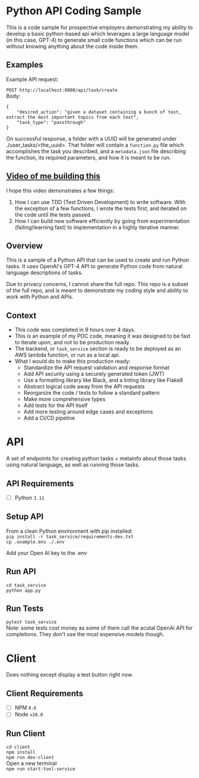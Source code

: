 # Python API Coding Sample  
This is a code sample for prospective employers demonstrating my ability to develop a basic python-based api which leverages a large language model (in this case, GPT-4) to generate small code functions which can be run without knowing anything about the code inside them.

## Examples  
Example API request:  

`POST http://localhost:8000/api/task/create`  
Body:  
```
{   
    "desired_action": "given a dataset containing a bunch of text, extract the most important topics from each text",  
    "task_type": "passthrough"  
}  
```

On successful response, a folder with a UUID will be generated under ./user_tasks/<the_uuid>. That folder will contain a `function.py` file which accomplishes the task you described, and a `metadata.json` file describing the function, its required parameters, and how it is meant to be run.  

## [Video of me building this](https://youtu.be/yafzBesUDgQ)
I hope this video demonstrates a few things:  
1. How I can use TDD (Test Driven Development) to write software. With the exception of a few functions, I wrote the tests first, and iterated on the code until the tests passed.  
2. How I can build new software efficiently by going from experimentation (failing/learning fast) to implementation in a highly iterative manner.  

## Overview  
This is a sample of a Python API that can be used to create and run Python tasks. It uses OpenAI's GPT-4 API to generate Python code from natural language descriptions of tasks.  

Due to privacy concerns, I cannot share the full repo. This repo is a subset of the full repo, and is meant to demonstrate my coding style and ability to work with Python and APIs.  
## Context  
- This code was completed in 9 hours over 4 days.  
- This is an example of my POC code, meaning it was designed to be fast to iterate upon, and not to be production ready.  
- The backend, or `task_service` section is ready to be deployed as an AWS lambda function, or run as a local api.
- What I would do to make this production ready:  
  - Standardize the API request validation and response format  
  - Add API security using a securely generated token (JWT)  
  - Use a formatting library like Black, and a linting library like Flake8  
  - Abstract logical code away from the API requests  
  - Reorganize the code / tests to follow a standard pattern  
  - Make more comprehensive types  
  - Add tests for the API itself  
  - Add more testing around edge cases and exceptions  
  - Add a CI/CD pipeline  

# API  
A set of endpoints for creating python tasks + metainfo about those tasks using natural language, as well as running those tasks.  

## API Requirements  
- [ ] Python `3.11`  

## Setup API  

From a clean Python environment with pip installed:  
`pip install -r task_service/requirements-dev.txt`  
`cp .example.env ./.env`  

Add your Open AI key to the .env  

## Run API  
`cd task_service`  
`python app.py`  

## Run Tests  
`pytest task_service`  
Note: some tests cost money as some of them call the acutal OpenAi API for completions. They don't use the most expensive models though.  

# Client  
Does nothing except display a test button right now.  

## Client Requirements  
- [ ] NPM `9.6`  
- [ ] Node `v20.0`  

## Run Client  
`cd client`  
`npm install`  
`npm run dev-client`  
Open a new terminal  
`npm run start-tool-service`  

